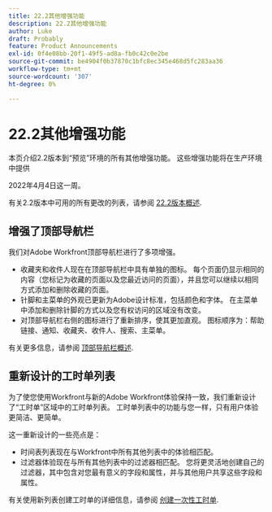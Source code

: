 ```yaml
---
title: 22.2其他增强功能
description: 22.2其他增强功能
author: Luke
draft: Probably
feature: Product Announcements
exl-id: 0f4e08bb-20f1-49f5-ad8a-fb0c42c0e2be
source-git-commit: be4904f0b37870c1bfc8ec345e468d5fc283aa36
workflow-type: tm+mt
source-wordcount: '307'
ht-degree: 0%

---
```


# 22.2其他增强功能

本页介绍2.2版本到“预览”环境的所有其他增强功能。 这些增强功能将在生产环境中提供

<!--
<MadCap:conditionalText data-mc-conditions="QuicksilverOrClassic.Draft mode">
in January 2022
</MadCap:conditionalText>
-->

2022年4月4日这一周。

有关2.2版本中可用的所有更改的列表，请参阅 [22.2版本概述](../../../product-announcements/product-releases/22.2-release-activity/22-2-release-overview.md).

## 增强了顶部导航栏

我们对Adobe Workfront顶部导航栏进行了多项增强。

* 收藏夹和收件人现在在顶部导航栏中具有单独的图标。 每个页面仍显示相同的内容（您标记为收藏的页面以及您最近访问的页面），并且您可以继续以相同方式添加和删除收藏的页面。
* 针脚和主菜单的外观已更新为Adobe设计标准，包括颜色和字体。 在主菜单中添加和删除针脚的方式以及您有权访问的区域没有改变。
* 对顶部导航栏右侧的图标进行了重新排序，使其更加直观。 图标顺序为：帮助链接、通知、收藏夹、收件人、搜索、主菜单。

有关更多信息，请参阅 [顶部导航栏概述](../../../workfront-basics/the-new-workfront-experience/global-navigation-overview.md).

## 重新设计的工时单列表

为了使您使用Workfront与新的Adobe Workfront体验保持一致，我们重新设计了“工时单”区域中的工时单列表。 工时单列表中的功能与您一样，只有用户体验更简洁、更简单。

这一重新设计的一些亮点是：

* 时间表列表现在与Workfront中所有其他列表中的体验相匹配。
* 过滤器体验现在与所有其他列表中的过滤器相匹配。 您将更灵活地创建自己的过滤器，其中包含对您最有意义的字段和属性，并与其他用户共享这些字段和属性。

有关使用新列表创建工时单的详细信息，请参阅 [创建一次性工时单](../../../timesheets/create-and-manage-timesheets/create-tmshts.md).

